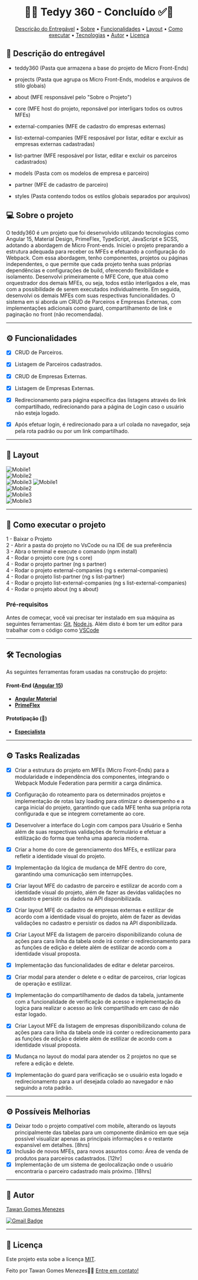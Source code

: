 <!-- 
	FIZ UM VÍDEO NO MEU CANAL (), 
 	MOSTRANDO PASSO-A-PASSO DE COMO
  	UTILIZAR ESSA DESCRIÇÃO
 
-->

<!-- ---------------------------------------------------------------------- -->

<!-- MODELO PROJETO FINALIZADO -->
<h1 align="center"> 
	  🚀✅ Tedyy 360 - Concluído ✅🚀
</h1>

<!-- ---------------------------------------------------------------------- -->

<!-- MODELO MENU DE NAVEGAÇÃO -->
<p align="center">
 <a href="#-Descrição-do-entregável">Descrição do Entregável</a> •
 <a href="#-sobre-o-projeto">Sobre</a> •
 <a href="#-funcionalidades">Funcionalidades</a> •
 <a href="#-layout">Layout</a> • 
 <a href="#-como-executar-o-projeto">Como executar</a> • 
 <a href="#-tecnologias">Tecnologias</a> • 
 <a href="#-autor">Autor</a> • 
 <a href="#user-content--licença">Licença</a>
</p>

<!-- ---------------------------------------------------------------------- -->

<!-- MODELO DE DESCRIÇÃO -->
## 📄 Descrição do entregável

<!-- EXEMPLO DE DESCRIÇÃO DE UM PROJETO: -->
- teddy360 (Pasta que armazena a base do projeto de Micro Front-Ends)

- projects (Pasta que agrupa os Micro Front-Ends, modelos e arquivos de stilo globais)
  
- about (MFE responsável pelo "Sobre o Projeto")

- core (MFE host do projeto, reponsável por interligars todos os outros MFEs)

- external-companies (MFE de cadastro do empresas externas)

- list-external-companies (MFE resposável por listar, editar e excluir as empresas externas cadastradas)

- list-partner (MFE resposável por listar, editar e excluir os parceiros cadastrados)

- models (Pasta com os modelos de empresa e parceiro)

- partner (MFE de cadastro de parceiro)

- styles (Pasta contendo todos os estilos globais separados por arquivos)
  

<!-- ---------------------------------------------------------------------- -->

<!-- MODELO DESCRIÇÃO SOBRE O PROJETO: -->
## 💻 Sobre o projeto

<!-- EXPLICA O MOTIVO DO PROJETO -->
O teddy360 é um projeto que foi desenvolvido utilizando tecnologias como Angular 15, Material Design, PrimeFlex, TypeScript, JavaScript e SCSS, adotando a abordagem de Micro Front-ends. Iniciei o projeto preparando a estrutura adequada para receber os MFEs e efetuando a configuração do Webpack. Com essa abordagem, tenho componentes, projetos ou páginas independentes, o que permite que cada projeto tenha suas próprias dependências e configurações de build, oferecendo flexibilidade e isolamento. Desenvolvi primeiramente o MFE Core, que atua como orquestrador dos demais MFEs, ou seja, todos estão interligados a ele, mas com a possibilidade de serem executados individualmente. Em seguida, desenvolvi os demais MFEs com suas respectivas funcionalidades.
O sistema em si aborda um CRUD de Parceiros e Empresas Externas, com implementações adicionais como guard, compartilhamento de link e paginação no front (não recomendada).

<!-- LINHA DE DIVISÃO: -->
---

<!-- ---------------------------------------------------------------------- -->

<!-- MODELO FUNCIONALIDADES: -->
## ⚙️ Funcionalidades

<!-- EXEMPLO DE FUNCIONALIDADES: -->
- [x] CRUD de Parceiros.
- [x] Listagem de Parceiros cadastrados.
- [x] CRUD de Empresas Externas.
- [x] Listagem de Empresas Externas.
- [x] Redirecionamento para página específica das listagens através do link compartilhado, redirecionando para a página
de Login caso o usuário não esteja logado.
- [x] Após efetuar login, é redirecionado para a url colada no navegador, seja pela rota padrão ou por um link compartilhado.
      

---

<!-- ---------------------------------------------------------------------- -->

<!-- EXEMPLO DE LAYOUT: -->
## 🎨 Layout

<!-- AQUI VOCÊ PASSA O CAMINHO DA IMAGEM -->
![Mobile1](https://github.com/TawanGMenezes/teddy360/blob/master/_assets/login.png)<br>
![Mobile2](https://github.com/TawanGMenezes/teddy360/blob/master/_assets/home.png)<br>
![Mobile3](https://github.com/TawanGMenezes/teddy360/blob/master/_assets/crud-partner.png)
![Mobile1](https://github.com/TawanGMenezes/teddy360/blob/master/_assets/crud-companies.png)<br>
![Mobile2](https://github.com/TawanGMenezes/teddy360/blob/master/_assets/cad-partner.png)<br>
![Mobile3](https://github.com/TawanGMenezes/teddy360/blob/master/_assets/cad-companies.png)<br>
![Mobile3](https://github.com/TawanGMenezes/teddy360/blob/master/_assets/about.png)


---

<!-- ---------------------------------------------------------------------- -->

<!-- MODELO DE COMO EXECUTAR O PROJETO -->
## 🚀 Como executar o projeto

1 - Baixar o Projeto <br>
2 - Abrir a pasta do projeto no VsCode ou na IDE de sua preferência <br>
3 - Abra o terminal e execute o comando (npm install) <br>
4 - Rodar o projeto core (ng s core) <br>
4 - Rodar o projeto partner (ng s partner) <br>
4 - Rodar o projeto external-companies (ng s external-companies) <br>
4 - Rodar o projeto list-partner (ng s list-partner) <br>
4 - Rodar o projeto list-external-companies (ng s list-external-companies) <br>
4 - Rodar o projeto about (ng s about) <br>




<!-- ---------------------------------------------------------------------- -->

<!-- MODELO DE PRÉ REQUISITOS -->
### Pré-requisitos

Antes de começar, você vai precisar ter instalado em sua máquina as seguintes ferramentas:
[Git](https://git-scm.com), [Node.js](https://nodejs.org/en/). 
Além disto é bom ter um editor para trabalhar com o código como [VSCode](https://code.visualstudio.com/)

---

<!-- ---------------------------------------------------------------------- -->

<!-- MODELO DE TECNOLOGIAS -->
## 🛠 Tecnologias

As seguintes ferramentas foram usadas na construção do projeto:

#### **Front-End**  ([Angular 15](https://v15.angular.io/docs)) 

-   **[Angular Material](https://v15.material.angular.io/)**
-   **[PrimeFlex](https://primeflex.org/)**

#### **Prototipação** (🧠)

- **[Especialista](https://github.com/TawanGMenezes)**

---

<!-- ---------------------------------------------------------------------- -->

<!-- MODELO FUNCIONALIDADES: -->
## ⚙️ Tasks Realizadas

<!-- EXEMPLO DE FUNCIONALIDADES: -->
- [x] Criar a estrutura do projeto em MFEs (Micro Front-Ends) para a modularidade e independência dos componentes, integrando o Webpack Module Federation para permitir a carga dinâmica.
- [x] Configuração do roteamento para os determinados projetos e implementação de rotas lazy loading para otimizar o desempenho e a carga inicial do projeto, garantindo que cada MFE tenha sua própria rota configurada e que se integrem corretamente ao core.
- [x] Desenvolver a interface do Login com campos para Usuário e Senha além de suas respectivas validações de formulário e efetuar a estilização do forma que tenha uma aparecia moderna.
- [x] Criar a home do core de gerenciamento dos MFEs, e estilizar para refletir a identidade visual do projeto.
- [x] Implementação da lógica de mudança de MFE dentro do core, garantindo uma comunicação sem interrupções.
- [x] Criar layout MFE do cadastro de parceiro e estilizar de acordo com a identidade visual do projeto, além de fazer as devidas validações no cadastro e persistir os dados na API disponibilizada.
- [x] Criar layout MFE do cadastro de empresas externas e estilizar de acordo com a identidade visual do projeto, além de fazer as devidas validações no cadastro e persistir os dados na API disponibilizada.
- [x] Criar Layout MFE da listagem de parceiro disponibilizando coluna de ações para cara linha da tabela onde irá conter o redirecionamento para as funções de edição e delete além de estilizar de acordo com a identidade visual proposta.
- [x] Implementação das funcionalidades de editar e deletar parceiros.
- [x] Criar modal para atender o delete e o editar de parceiros, criar logicas de operação e estilizar.
- [x] Implementação do compartilhamento de dados da tabela, juntamente com a funcionalidade de verificação de acesso e implementação da logica para realizar o acesso ao link compartilhado em caso de não estar logado.
- [x] Criar Layout MFE da listagem de empresas disponibilizando coluna de ações para cara linha da tabela onde irá conter o redirecionamento para as funções de edição e delete além de estilizar de acordo com a identidade visual proposta.
- [x] Mudança no layout do modal para atender os 2 projetos no que se refere a edição e delete.
- [x] Implementação do guard para verificação se o usuário esta logado e redirecionamento para a url desejada colado ao navegador e não seguindo a rota padrão.
      

---

<!-- ---------------------------------------------------------------------- -->

<!-- MODELO FUNCIONALIDADES: -->
## ⚙️ Possíveis Melhorias

<!-- EXEMPLO DE FUNCIONALIDADES: -->
- [x] Deixar todo o projeto compatível com mobile, alterando os layouts principalmente das tabelas para um componente dinâmico em que seja possível visualizar apenas as principais informações e o restante expansível em detalhes. [8hrs]
- [x] Inclusão de novos MFEs, para novos assuntos como: Área de venda de produtos para parceiros cadastrados. [12hr]
- [x] Implementação de um sistema de geolocalização onde o usuário encontraria o parceiro cadastrado mais próximo. [18hrs]    

---

<!-- ---------------------------------------------------------------------- -->
<!-- MODELO DE AUTOR-->
## 🦸 Autor

<a href="https://www.linkedin.com/in/tawan-menezes/">
Tawan Gomes Menezes</a>
 <br />
 
[![Gmail Badge](https://img.shields.io/badge/-tawanmenezes@gmail.com-c14438?style=flat-square&logo=Gmail&logoColor=white&link=mailto:tawanmenezes@gmail.com)](mailto:tawanmenezes@gmail.com)

---

<!-- ---------------------------------------------------------------------- -->

<!-- MODELO DE LICENÇA -->
## 📝 Licença

Este projeto esta sobe a licença [MIT](./LICENSE).

Feito por Tawan Gomes Menezes👋🏽 [Entre em contato!](https://br.linkedin.com/in/tawan-menezes)

